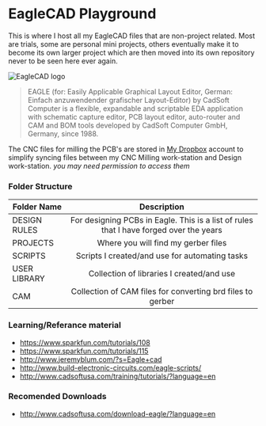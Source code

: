 <!-- https://github.com/adam-p/markdown-here/wiki/Markdown-Cheatsheet -->

EagleCAD Playground
=================
This is where I host all my EagleCAD files that are non-project related. Most are trials, some are personal mini projects, others eventually make it to become its own larger project which are then moved into its own repository never to be seen here ever again.
 
![EagleCAD logo](http://dangerousprototypes.com/wp-content/media/2012/01/cs-logo21.jpg "Logo")

>EAGLE (for: Easily Applicable Graphical Layout Editor, German: Einfach anzuwendender grafischer Layout-Editor) by CadSoft Computer is a flexible, expandable and scriptable EDA application with schematic capture editor, PCB layout editor, auto-router and CAM and BOM tools developed by CadSoft Computer GmbH, Germany, since 1988.

The CNC files for milling the PCB's are stored in [My Dropbox](https://www.dropbox.com/sh/d38r4gpvw2gcx58/AAAy57JtkxvIMt3Gzy3qRX3Ka) account to simplify syncing files between my CNC Milling work-station and Design work-station. <i>you may need permission to access them</i>

### Folder Structure

| Folder Name        | Description           |
| ------------- |:--------------------:| 
| DESIGN RULES     | For designing PCBs in Eagle. This is a list of rules that I have forged over the years | 
| PROJECTS     | Where you will find my gerber files| 
| SCRIPTS     | Scripts I created/and use for automating tasks | 
| USER LIBRARY     | Collection of libraries I created/and use | 
| CAM    | Collection of CAM files for converting brd files to gerber | 


### Learning/Referance material
* https://www.sparkfun.com/tutorials/108
* https://www.sparkfun.com/tutorials/115
* http://www.jeremyblum.com/?s=Eagle+cad
* http://www.build-electronic-circuits.com/eagle-scripts/
* http://www.cadsoftusa.com/training/tutorials/?language=en

### Recomended Downloads
* http://www.cadsoftusa.com/download-eagle/?language=en

